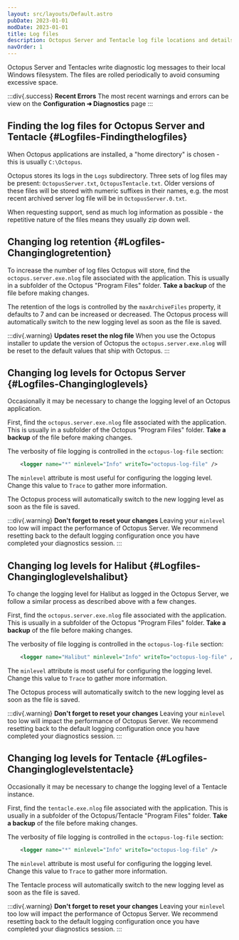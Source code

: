 ```yaml
---
layout: src/layouts/Default.astro
pubDate: 2023-01-01
modDate: 2023-01-01
title: Log files
description: Octopus Server and Tentacle log file locations and details.
navOrder: 1
---
```


Octopus Server and Tentacles write diagnostic log messages to their local Windows filesystem. The files are rolled periodically to avoid consuming excessive space.

:::div{.success}
**Recent Errors**
The most recent warnings and errors can be view on the **Configuration ➜ Diagnostics** page
:::

## Finding the log files for Octopus Server and Tentacle {#Logfiles-Findingthelogfiles}

When Octopus applications are installed, a "home directory" is chosen - this is usually `C:\Octopus`.

Octopus stores its logs in the `Logs` subdirectory. Three sets of log files may be present: `OctopusServer.txt`, `OctopusTentacle.txt`. Older versions of these files will be stored with numeric suffixes in their names, e.g. the most recent archived server log file will be in `OctopusServer.0.txt`.

When requesting support, send as much log information as possible - the repetitive nature of the files means they usually zip down well.

## Changing log retention {#Logfiles-Changinglogretention}

To increase the number of log files Octopus will store, find the `octopus.server.exe.nlog` file associated with the application. This is usually in a subfolder of the Octopus "Program Files" folder. **Take a backup** of the file before making changes.

The retention of the logs is controlled by the `maxArchiveFiles` property, it defaults to 7 and can be increased or decreased. The Octopus process will automatically switch to the new logging level as soon as the file is saved.

:::div{.warning}
**Updates reset the nlog file**
When you use the Octopus installer to update the version of Octopus the `octopus.server.exe.nlog` will be reset to the default values that ship with Octopus.
:::

## Changing log levels for Octopus Server {#Logfiles-Changingloglevels}

Occasionally it may be necessary to change the logging level of an Octopus application.

First, find the `octopus.server.exe.nlog` file associated with the application. This is usually in a subfolder of the Octopus "Program Files" folder. **Take a backup** of the file before making changes.

The verbosity of file logging is controlled in the `octopus-log-file` section:

```xml
    <logger name="*" minlevel="Info" writeTo="octopus-log-file" />
```

The `minlevel` attribute is most useful for configuring the logging level. Change this value to `Trace` to gather more information.

The Octopus process will automatically switch to the new logging level as soon as the file is saved.

:::div{.warning}
**Don&#39;t forget to reset your changes**
Leaving your `minlevel` too low will impact the performance of Octopus Server. We recommend resetting back to the default logging configuration once you have completed your diagnostics session.
:::

## Changing log levels for Halibut {#Logfiles-Changingloglevelshalibut}

To change the logging level for Halibut as logged in the Octopus Server, we follow a similar process as described above with a few changes.

First, find the `octopus.server.exe.nlog` file associated with the application. This is usually in a subfolder of the Octopus "Program Files" folder. **Take a backup** of the file before making changes.

The verbosity of file logging is controlled in the `octopus-log-file` section:

```xml
    <logger name="Halibut" minlevel="Info" writeTo="octopus-log-file" />
```

The `minlevel` attribute is most useful for configuring the logging level. Change this value to `Trace` to gather more information.

The Octopus process will automatically switch to the new logging level as soon as the file is saved.

:::div{.warning}
**Don&#39;t forget to reset your changes**
Leaving your `minlevel` too low will impact the performance of Octopus Server. We recommend resetting back to the default logging configuration once you have completed your diagnostics session.
:::

## Changing log levels for Tentacle {#Logfiles-Changingloglevelstentacle}

Occasionally it may be necessary to change the logging level of a Tentacle instance.

First, find the `tentacle.exe.nlog` file associated with the application. This is usually in a subfolder of the Octopus/Tentacle "Program Files" folder. **Take a backup** of the file before making changes.

The verbosity of file logging is controlled in the `octopus-log-file` section:

```xml
    <logger name="*" minlevel="Info" writeTo="octopus-log-file" />
```

The `minlevel` attribute is most useful for configuring the logging level. Change this value to `Trace` to gather more information.

The Tentacle process will automatically switch to the new logging level as soon as the file is saved.

:::div{.warning}
**Don&#39;t forget to reset your changes**
Leaving your `minlevel` too low will impact the performance of Octopus Server. We recommend resetting back to the default logging configuration once you have completed your diagnostics session.
:::
